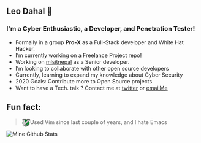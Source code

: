 ## Leo Dahal 👋

### I'm a Cyber Enthusiastic, a Developer, and Penetration Tester!
- Formally in a group **Pro-X** as a Full-Stack developer and White Hat Hacker.
- I’m currently working on a Freelance Project [repo]!
- Working on [mlsitnepal] as a Senior developer.
- I’m looking to collaborate with other open source developers
- Currently, learning to expand my knowledge about Cyber Security
- 2020 Goals: Contribute more to Open Source projects
- Want to have a Tech. talk ? Contact me at [twitter] or [emailMe]

## Fun fact:
> Used <img align="left" alt="codeSTACKr.com" width="22px" src="https://raw.githubusercontent.com/github/explore/80688e429a7d4ef2fca1e82350fe8e3517d3494d/topics/vim/vim.png" /> Vim since last couple of years, and I hate Emacs

<img align="left" alt="Mine Github Stats" src="https://github-readme-stats.vercel.app/api?username=leodahal4&show_icons=true&hide_border=true" />


[repo]: https://github.com/leodahal4/basnetbrothers
[mlsitnepal]: https://www.mlsitnepal.com
[twitter]: https://twitter.com/leodahal
[emailMe]: leodahal4@gmail.com
